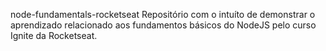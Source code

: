 node-fundamentals-rocketseat
Repositório com o intuíto de demonstrar o aprendizado relacionado aos fundamentos básicos do NodeJS pelo curso Ignite da Rocketseat.
